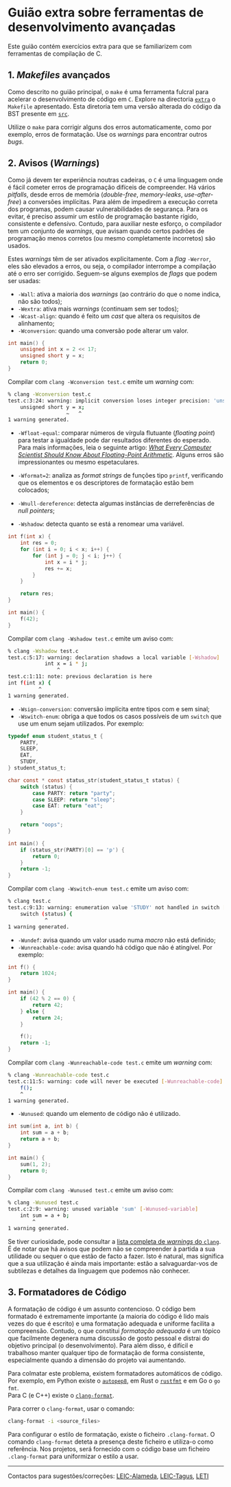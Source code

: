 # Guião extra sobre ferramentas de desenvolvimento avançadas

Este guião contém exercícios extra para que se familiarizem com ferramentas de compilação de C.

## 1. _Makefiles_ avançados

Como descrito no guião principal, o `make` é uma ferramenta fulcral para acelerar o desenvolvimento de código em `C`.
Explore na directoria [`extra`](extra/) o `Makefile` apresentado.
Esta diretoria tem uma versão alterada do código da BST presente em [`src`](src/).

Utilize o `make` para corrigir alguns dos erros automaticamente, como por exemplo, erros de formatação.
Use os _warnings_ para encontrar outros _bugs_.

## 2. Avisos (_Warnings_)

Como já devem ter experiência noutras cadeiras, o `C` é uma linguagem onde é fácil cometer erros de programação difíceis de compreender.
Há vários _pitfalls_, desde erros de memória (_double-free_, _memory-leaks_, _use-after-free_) a conversões implícitas.
Para além de impedirem a execução correta dos programas, podem causar vulnerabilidades de segurança.
Para os evitar, é preciso assumir um estilo de programação bastante rígido, consistente e defensivo.
Contudo, para auxiliar neste esforço, o compilador tem um conjunto de _warnings_, que avisam quando certos padrões de programação menos corretos (ou mesmo completamente incorretos) são usados.

Estes _warnings_ têm de ser ativados explicitamente.
Com a _flag_ `-Werror`, eles são elevados a erros, ou seja, o compilador interrompe a compilação até o erro ser corrigido.
Seguem-se alguns exemplos de _flags_ que podem ser usadas:

- `-Wall`: ativa a maioria dos _warnings_ (ao contrário do que o nome indica, não são todos);
- `-Wextra`: ativa mais _warnings_ (continuam sem ser todos);
- `-Wcast-align`: quando é feito um _cast_ que altera os requisitos de alinhamento;
- `-Wconversion`: quando uma conversão pode alterar um valor.

```c
int main() {
    unsigned int x = 2 << 17;
    unsigned short y = x;
    return 0;
}
```

Compilar com `clang -Wconversion test.c` emite um _warning_ com:

```sh
% clang -Wconversion test.c
test.c:3:24: warning: implicit conversion loses integer precision: 'unsigned int' to 'unsigned short' [-Wimplicit-int-conversion]
    unsigned short y = x;
                   ~   ^
1 warning generated.
```

- `-Wfloat-equal`: comparar números de vírgula flutuante (_floating point_) para testar a igualdade pode dar resultados diferentes do esperado.
Para mais informações, leia o seguinte artigo: [_What Every Computer Scientist Should Know About Floating-Point Arithmetic_](http://docs.oracle.com/cd/E19957-01/806-3568/ncg_goldberg.html).
Alguns erros são impressionantes ou mesmo espetaculares.

- `-Wformat=2`: analiza as _format strings_ de funções tipo `printf`, verificando que os elementos e os descriptores de formatação estão bem colocados;
- `-Wnull-dereference`: detecta algumas instâncias de derreferências de *null pointers*;
- `-Wshadow`: detecta quanto se está a renomear uma variável.

```c
int f(int x) {
    int res = 0;
    for (int i = 0; i < x; i++) {
        for (int j = 0; j < i; j++) {
            int x = i * j;
            res += x;
        }
    }

    return res;
}

int main() {
    f(42);
}
```

Compilar com `clang -Wshadow test.c` emite um aviso com:

```sh
% clang -Wshadow test.c
test.c:5:17: warning: declaration shadows a local variable [-Wshadow]
            int x = i * j;
                ^
test.c:1:11: note: previous declaration is here
int f(int x) {
          ^
1 warning generated.

```

- `-Wsign-conversion`: conversão implícita entre tipos com e sem sinal;
- `-Wswitch-enum`: obriga a que todos os casos possíveis de um `switch` que use um enum sejam utilizados.
Por exemplo:

```c
typedef enum student_status_t {
    PARTY,
    SLEEP,
    EAT,
    STUDY,
} student_status_t;

char const * const status_str(student_status_t status) {
    switch (status) {
        case PARTY: return "party";
        case SLEEP: return "sleep";
        case EAT: return "eat";
    }

    return "oops";
}

int main() {
    if (status_str(PARTY)[0] == 'p') {
        return 0;
    }
    return -1;
}

```

Compilar com `clang -Wswitch-enum test.c` emite um aviso com:

```sh
% clang test.c
test.c:9:13: warning: enumeration value 'STUDY' not handled in switch [-Wswitch]
    switch (status) {
            ^
1 warning generated.
```

- `-Wundef`: avisa quando um valor usado numa _macro_ não está definido;
- `-Wunreachable-code`: avisa quando há código que não é atingível.
Por exemplo:

```c
int f() {
    return 1024;
}

int main() {
    if (42 % 2 == 0) {
        return 42;
    } else {
        return 24;
    }

    f();
    return -1;
}
```

Compilar com `clang -Wunreachable-code test.c` emite um _warning_ com:

```sh
% clang -Wunreachable-code test.c
test.c:11:5: warning: code will never be executed [-Wunreachable-code]
    f();
    ^
1 warning generated.
```

- `-Wunused`: quando um elemento de código não é utilizado.

```c
int sum(int a, int b) {
    int sum = a + b;
    return a + b;
}

int main() {
    sum(1, 2);
    return 0;
}
```

Compilar com `clang -Wunused test.c` emite um aviso com:

```sh
% clang -Wunused test.c
test.c:2:9: warning: unused variable 'sum' [-Wunused-variable]
    int sum = a + b;
        ^
1 warning generated.
```

Se tiver curiosidade, pode consultar a [lista completa de *warnings* do `clang`](https://clang.llvm.org/docs/DiagnosticsReference.html#wundef).
É de notar que há avisos que podem não se compreender à partida a sua utilidade ou sequer o que estão de facto a fazer.
Isto é natural, mas significa que a sua utilização é ainda mais importante: estão a salvaguardar-vos de subtilezas e detalhes da linguagem que podemos não conhecer.

<!-- "Quem te avisa, teu amigo é!" -- Provérbio Popular Português -->

## 3. Formatadores de Código

A formatação de código é um assunto contencioso.
O código bem formatado é extremamente importante (a maioria do código é lido mais vezes do que é escrito) e uma formatação adequada e uniforme facilita a compreensão.
Contudo, o que constitui _formatação adequada_ é um tópico que facilmente degenera numa discussão de gosto pessoal e distrai do objetivo principal (o desenvolvimento).
Para além disso, é difícil e trabalhoso manter qualquer tipo de formatação de forma consistente, especialmente quando a dimensão do projeto vai aumentando.

Para colmatar este problema, existem formatadores automáticos de código.
Por exemplo, em Python existe o [`autopep8`](https://pypi.org/project/autopep8/), em Rust o [`rustfmt`](https://github.com/rust-lang/rustfmt) e em Go o `go fmt`.  
Para C (e C++) existe o [`clang-format`](https://clang.llvm.org/docs/ClangFormat.html).

Para correr o `clang-format`, usar o comando:

```sh
clang-format -i <source_files>
```

Para configurar o estilo de formatação, existe o ficheiro `.clang-format`.
O comando `clang-format` deteta a presença deste ficheiro e utiliza-o como referência.
Nos projetos, será fornecido com o código base um ficheiro `.clang-format` para uniformizar o estilo a usar.

----

Contactos para sugestões/correções: [LEIC-Alameda](mailto:leic-so-alameda@disciplinas.tecnico.ulisboa.pt), [LEIC-Tagus](mailto:leic-so-tagus@disciplinas.tecnico.ulisboa.pt), [LETI](mailto:leti-so-tagus@disciplinas.tecnico.ulisboa.pt)
